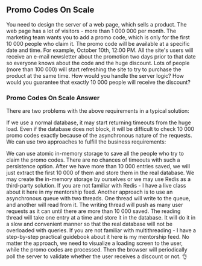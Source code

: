 ## Promo Codes On Scale

You need to design the server of a web page, which sells a product. The web page has a lot of visitors - more than 1 000 000 per month. The marketing team wants you to add a promo code, which is only for the first 10 000 people who claim it. The promo code will be available at a specific date and time. For example, October 10th, 12:00 PM. All the site's users will receive an e-mail newsletter about the promotion two days prior to that date so everyone knows about the code and the huge discount. Lots of people (more than 100 000) will start refreshing the site to try to purchase the product at the same time. How would you handle the server logic? How would you guarantee that exactly 10 000 people will receive the discount?

### Promo Codes On Scale Answer

There are two problems with the above requirements in a typical solution:

If we use a normal database, it may start returning timeouts from the huge load. Even if the database does not block, it will be difficult to check 10 000 promo codes exactly because of the asynchronous nature of the requests. We can use two approaches to fulfill the business requirements:

We can use atomic in-memory storage to save all the people who try to claim the promo codes. There are no chances of timeouts with such a persistence option. After we have more than 10 000 entries saved, we will just extract the first 10 000 of them and store them in the real database. We may create the in-memory storage by ourselves or we may use Redis as a third-party solution. If you are not familiar with Redis - I have a live class about it here in my mentorship feed. Another approach is to use an asynchronous queue with two threads. One thread will write to the queue, and another will read from it. The writing thread will push as many user requests as it can until there are more than 10 000 saved. The reading thread will take one entry at a time and store it in the database. It will do it in a slow and convenient manner so that the real database will not be overloaded with queries. If you are not familiar with multithreading - I have a step-by-step practical guidebook about it here is my mentorship feed. No matter the approach, we need to visualize a loading screen to the user, while the promo codes are processed. Then the browser will periodically poll the server to validate whether the user receives a discount or not. 👌
